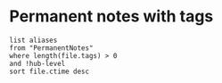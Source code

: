 # Permanent notes with tags

```dataview
list aliases
from "PermanentNotes"
where length(file.tags) > 0
and !hub-level
sort file.ctime desc
```